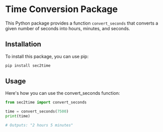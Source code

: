 # Time Conversion Package

This Python package provides a function `convert_seconds` that converts a given number of seconds into hours, minutes, and seconds.

## Installation

To install this package, you can use pip:

```bash
pip install sec2time
```

## Usage
Here's how you can use the convert_seconds function:
```python
from sec2time import convert_seconds

time = convert_seconds(7500)
print(time)  

# Outputs: "2 hours 5 minutes"
```
